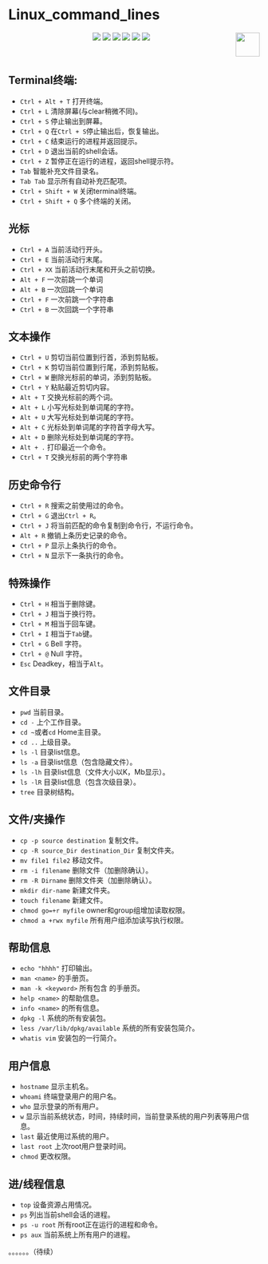 # Linux_command_lines

<p align="center">
    <a href="https://github.com/elegantcoin/Linux_command_lines"><img src="https://img.shields.io/badge/status-updating-brightgreen.svg"></a>
    <a href="https://github.com/python/cpython"><img src="https://img.shields.io/badge/Python-3.7-FF1493.svg"></a>
    <a href="https://github.com/elegantcoin/Linux_command_lines"><img src="https://img.shields.io/badge/platform-Windows%7CLinux%7CmacOS-660066.svg"></a>
    <a href="https://opensource.org/licenses/mit-license.php"><img src="https://badges.frapsoft.com/os/mit/mit.svg"></a>
    <a href="https://github.com/elegantcoin/Linux_command_lines/stargazers"><img src="https://img.shields.io/github/stars/elegantcoin/Linux_command_lines.svg?logo=github"></a>
    <a href="https://github.com/elegantcoin/Linux_command_lines/network/members"><img src="https://img.shields.io/github/forks/elegantcoin/Linux_command_lines.svg?color=blue&logo=github"></a>
    <a href="https://www.python.org/"><img src="https://upload.wikimedia.org/wikipedia/commons/c/c3/Python-logo-notext.svg" align="right" height="48" width="48" ></a>
</p>
<br />

## Terminal终端:
-   `Ctrl + Alt + T` 打开终端。
-   `Ctrl + L` 清除屏幕(与clear稍微不同)。
-   `Ctrl + S` 停止输出到屏幕。
-   `Ctrl + Q` 在`Ctrl + S`停止输出后，恢复输出。
-   `Ctrl + C` 结束运行的进程并返回提示。
-   `Ctrl + D` 退出当前的shell会话。
-   `Ctrl + Z` 暂停正在运行的进程，返回shell提示符。
-   `Tab` 智能补充文件目录名。
-   `Tab Tab` 显示所有自动补充匹配项。
-   `Ctrl + Shift + W` 关闭terminal终端。
-   `Ctrl + Shift + Q` 多个终端的关闭。
  
## 光标
-   `Ctrl + A` 当前活动行开头。
-   `Ctrl + E` 当前活动行末尾。
-   `Ctrl + XX` 当前活动行末尾和开头之前切换。
-   `Alt + F` 一次前跳一个单词
-   `Alt + B` 一次回跳一个单词
-   `Ctrl + F` 一次前跳一个字符串
-   `Ctrl + B` 一次回跳一个字符串

## 文本操作
-   `Ctrl + U` 剪切当前位置到行首，添到剪贴板。
-   `Ctrl + K` 剪切当前位置到行尾，添到剪贴板。
-   `Ctrl + W` 删除光标前的单词，添到剪贴板。
-   `Ctrl + Y` 粘贴最近剪切内容。
-   `Alt + T` 交换光标前的两个词。
-   `Alt + L` 小写光标处到单词尾的字符。
-   `Alt + U` 大写光标处到单词尾的字符。
-   `Alt + C` 光标处到单词尾的字符首字母大写。
-   `Alt + D` 删除光标处到单词尾的字符。
-   `Alt + .` 打印最近一个命令。
-   `Ctrl + T` 交换光标前的两个字符串
 
## 历史命令行
-   `Ctrl + R` 搜索之前使用过的命令。
-   `Ctrl + G` 退出`Ctrl + R`。
-   `Ctrl + J` 将当前匹配的命令复制到命令行，不运行命令。
-   `Alt + R` 撤销上条历史记录的命令。
-   `Ctrl + P` 显示上条执行的命令。
-   `Ctrl + N` 显示下一条执行的命令。

## 特殊操作
-   `Ctrl + H` 相当于删除键。
-   `Ctrl + J` 相当于换行符。
-   `Ctrl + M` 相当于回车键。
-   `Ctrl + I` 相当于`Tab`键。
-   `Ctrl + G` Bell 字符。
-   `Ctrl + @` Null 字符。
-   `Esc` Deadkey，相当于`Alt`。

## 文件目录
-   `pwd` 当前目录。
-   `cd -` 上个工作目录。
-   `cd ~`或者`cd` Home主目录。
-   `cd ..` 上级目录。
-   `ls -l` 目录list信息。
-   `ls -a` 目录list信息（包含隐藏文件）。
-   `ls -lh` 目录list信息（文件大小以K，Mb显示）。
-   `ls -lR` 目录list信息（包含次级目录）。
-   `tree` 目录树结构。

## 文件/夹操作
-   `cp -p source destination` 复制文件。
-   `cp -R source_Dir destination_Dir` 复制文件夹。
-   `mv file1 file2` 移动文件。
-   `rm -i filename` 删除文件（加删除确认）。
-   `rm -R Dirname` 删除文件夹（加删除确认）。
-   `mkdir dir-name` 新建文件夹。
-   `touch filename` 新建文件。
-   `chmod go=+r myfile` owner和group组增加读取权限。
-   `chmod a +rwx myfile` 所有用户组添加读写执行权限。

## 帮助信息
-   `echo "hhhh"` 打印输出。
-   `man <name>` <name> 的手册页。
-   `man -k <keyword>` 所有包含<keyword> 的手册页。
-   `help <name>` <name>的帮助信息。
-   `info <name>` <name>的所有信息。
-   `dpkg -l` 系统的所有安装包。
-   `less /var/lib/dpkg/available` 系统的所有安装包简介。
-   `whatis vim` 安装包的一行简介。    

## 用户信息
-   `hostname` 显示主机名。
-   `whoami` 终端登录用户的用户名。
-   `who` 显示登录的所有用户。 
-   `w` 显示当前系统状态，时间，持续时间，当前登录系统的用户列表等用户信息。 
-   `last` 最近使用过系统的用户。 
-   `last root` 上次root用户登录时间。 
-   `chmod` 更改权限。 

## 进/线程信息
-   `top` 设备资源占用情况。 
-   `ps` 列出当前shell会话的进程。 
-   `ps -u root` 所有root正在运行的进程和命令。
-   `ps aux` 当前系统上所有用户的进程。

。。。。。。（待续）

  
  
  
  
